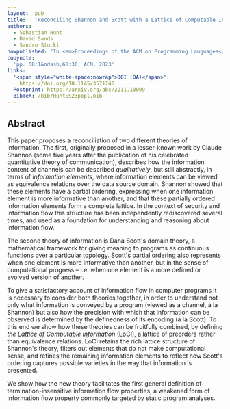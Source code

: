 ```yaml
---
layout:  pub
title:   'Reconciling Shannon and Scott with a Lattice of Computable Information'
authors:
  - Sebastian Hunt
  - David Sands
  - Sandro Stucki
howpublished: "In <em>Proceedings of the ACM on Programming Languages</em>, 7(POPL)"
copynote:
  'pp. 68:1&ndash;68:30, ACM, 2023'
links:
  '<span style="white-space:nowrap">DOI (OA)</span>':
    https://doi.org/10.1145/3571740
  Postprint: https://arxiv.org/abs/2211.10099
  BibTeX: /bib/HuntSS23popl.bib
---
```


## Abstract

This paper proposes a reconciliation of two different theories of information. The first, originally proposed in a lesser-known work by Claude Shannon (some five years after the publication of his celebrated quantitative theory of communication), describes how the information content of channels can be described _qualitatively_, but still abstractly, in terms of _information elements_, where information elements can be viewed as equivalence relations over the data source domain. Shannon showed that these elements have a partial ordering, expressing when one information element is more informative than another, and that these partially ordered information elements form a complete lattice.  In the context of security and information flow this structure has been independently rediscovered several times, and used as a foundation for understanding and reasoning about information flow.

The second theory of information is Dana Scott's domain theory, a mathematical framework for giving meaning to programs as continuous functions over a particular topology. Scott's partial ordering also represents when one element is more informative than another, but in the sense of computational progress &ndash; i.e. when one element is a more defined or evolved version of another.

To give a satisfactory account of information flow in computer programs it is necessary to consider both theories together, in order to understand not only what information is conveyed by a program (viewed as a channel, à la Shannon) but also how the precision with which that information can be observed is determined by the definedness of its encoding (à la Scott).  To this end we show how these theories can be fruitfully combined, by defining _the Lattice of Computable Information_ (LoCI), a lattice of preorders rather than equivalence relations. LoCI retains the rich lattice structure of Shannon's theory, filters out elements that do not make computational sense, and refines the remaining information elements to reflect how Scott's ordering captures possible varieties in the way that information is presented.

We show how the new theory facilitates the first general definition of termination-insensitive information flow properties, a weakened form of information flow property commonly targeted by static program analyses.
